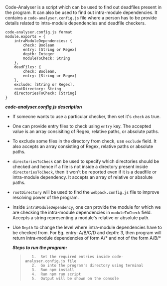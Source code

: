 Code-Analyser is a script which can be used to find out deadfiles present in the program. It can also be used to find out intra-module dependencies.
It contains a `code-analyser.config.js` file where a person has to be provide details related to intra-module dependencies and deadfile checkers.
<br>

>

    code-analyser.config.js format
    module.exports = {
        intraModuleDependencies: {
            check: Boolean
            entry: [String or Regex]
            depth: Integer
            moduleToCheck: String
        },
        deadFiles: {
            check: Boolean,
            entry: [String or Regex]
        },
        exclude: [String or Regex],
        rootDirectory: String
        directoriesToCheck: [String]
    }

> 

**_code-analyser.config.js description_**

- If someone wants to use a particular checker, then set it's `check` as true.
- One can provide entry files to check using `entry` key. The accepted value is an array consisiting of Regex, relative paths, or absolute paths.
- To exclude some files in the directory from check, use `exclude` field. It also accepts an array consisting of Regex, relative paths or absolute paths.
- `directoriesToCheck` can be used to specify which directories should be checked and hence if a file is not inside a directory present inside `directoriesToCheck`, then it won't be reported even if it is a deadfile or intra-module dependency. It accepts an array of relative or absolute paths.
- `rootDirectory` will be used to find the `webpack.config.js` file to improve resolving power of the program.
- Inside `intraModuleDependency`, one can provide the module for which we are checking the intra-module dependencies in `moduleToCheck` field. Accepts a string representing a module's relative or absolute path.
- Use `Depth` to change the level where intra-module dependencies have to be checked from. For Eg. entry: A/B/C/D and depth: 3, then program will return intra-module dependencies of form A/* and not of the form A/B/*

  **_Steps to run the program:_**

  >        1.  Set the required entries inside code-analyser.config.js file
  >        2.  Go into the program's directory using terminal
  >        3.  Run npm install
  >        4.  Run npm run script
  >        5.  Output will be shown on the console
